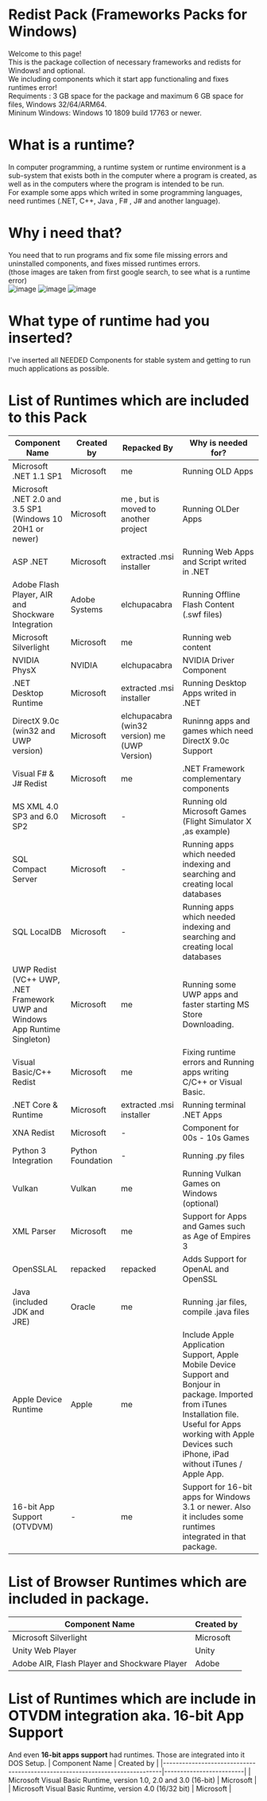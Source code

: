 # Redist Pack (Frameworks Packs for Windows)
Welcome to this page!  
  This is the package collection of necessary frameworks and redists for Windows! and optional.  
  We including components which it start app functionaling and fixes runtimes error!  
  Requiments : 3 GB space for the package and maximum 6 GB space for files, Windows 32/64/ARM64.   
  Mininum Windows: Windows 10 1809 build 17763 or newer.   

# What is a runtime?

In computer programming, a runtime system or runtime environment is a sub-system that exists both in the computer where a program is created, as well as in the computers where the program is intended to be run.  
For example some apps which writed in some programming languages, need runtimes (.NET, C++, Java , F# , J# and another language).  

# Why i need that?

You need that to run programs and fix some file missing errors and uninstalled components, and fixes missed runtimes errors.  
(those images are taken from first google search, to see what is a runtime error)  
![image](https://github.com/ionuttbara/redist-pack/assets/76656855/13feec48-3c71-475f-9881-9c8009c6901a) ![image](https://github.com/ionuttbara/redist-pack/assets/76656855/74e35701-a4eb-4d79-b74f-bba43898451e) ![image](https://github.com/ionuttbara/redist-pack/assets/76656855/c845070a-a0e1-4b53-ac8b-ca8be9b19649)




# What type of runtime had you inserted?
I've inserted all NEEDED Components for stable system and getting to run much applications as possible.

# List of Runtimes which are included to this Pack

| Component Name                                                              | Created by              | Repacked By                                   | Why is needed for?                                                            |
|-----------------------------------------------------------------------------|-------------------------|-----------------------------------------------|-------------------------------------------------------------------------------|
| Microsoft .NET 1.1 SP1                                                      | Microsoft               | me                                            | Running OLD Apps                                                              |
| Microsoft .NET 2.0 and 3.5 SP1 (Windows 10 20H1 or newer)                   | Microsoft               | me , but is moved to another project                                           | Running OLDer Apps                                                            |
| ASP .NET                                                                    | Microsoft               | extracted .msi installer                      | Running Web Apps and Script writed in .NET                                    |
| Adobe Flash Player, AIR and Shockware Integration                           | Adobe Systems           | elchupacabra                                  | Running Offline Flash Content (.swf files)                                    |                                                    |
| Microsoft Silverlight                                                       | Microsoft               | me                                            | Running web content                                                           |
| NVIDIA PhysX                                                                | NVIDIA                  | elchupacabra                                  | NVIDIA Driver Component                                                       |
| .NET Desktop Runtime                                                        | Microsoft               | extracted .msi installer                      | Running Desktop Apps writed in .NET                                  |
| DirectX 9.0c (win32 and UWP version)                                        | Microsoft               | elchupacabra (win32 version) me (UWP Version) | Runinng apps and games which need DirectX 9.0c Support                        |
| Visual F# & J# Redist                                                       | Microsoft               | me                                            | .NET Framework complementary components                                       |
| MS XML 4.0 SP3 and 6.0 SP2                                                  | Microsoft               | -                                             | Running old Microsoft Games (Flight Simulator X ,as example)                  |
| SQL Compact Server                      | Microsoft               | -                                             | Running apps which needed indexing and searching and creating local databases |
| SQL LocalDB                      | Microsoft               | -                                             | Running apps which needed indexing and searching and creating local databases |
| UWP Redist (VC++ UWP, .NET Framework UWP and Windows App Runtime Singleton) | Microsoft               | me                                            | Running some UWP apps and faster starting MS Store Downloading.               |
| Visual Basic/C++ Redist                            | Microsoft               | me      | Fixing runtime errors and Running apps writing C/C++ or Visual Basic.         |
| .NET Core & Runtime                                                         | Microsoft               | extracted .msi installer                      | Running terminal .NET Apps                                                    |
| XNA Redist                                                                  | Microsoft               | -                                             | Component for 00s - 10s Games                                                 |
| Python 3 Integration                                                                  | Python Foundation               | -                                             | Running .py files                                                 |
|Vulkan                                                      | Vulkan               | me                                            | Running Vulkan Games on Windows (optional)                                                       |
| XML Parser                                                      | Microsoft               | me                                            | Support for Apps and Games such as Age of Empires 3                                                              |
| OpenSSLAL                                                      | repacked               | repacked                                            | Adds Support for OpenAL and OpenSSL                                                             |
| Java (included JDK and JRE)                                                      | Oracle               | me                                            | Running .jar files, compile .java files                                                              |
| Apple Device Runtime                                                   | Apple               | me                                            | Include Apple Application Support, Apple Mobile Device Support and Bonjour in package. Imported from iTunes Installation file. Useful for Apps working with Apple Devices such iPhone, iPad without iTunes / Apple App.                                                            |
| 16-bit App Support (OTVDVM)                                                   | -               | me                                            | Support for 16-bit apps for Windows 3.1 or newer. Also it includes some runtimes integrated in that package.                                                           |


# List of Browser Runtimes which are included in package.

| Component Name                                                              | Created by              |
|-----------------------------------------------------------------------------|-------------------------|
| Microsoft Silverlight                                                      | Microsoft               |
| Unity Web Player                                                  | Unity               |
| Adobe AIR, Flash Player and Shockware Player                                                 | Adobe               |


# List of Runtimes which are include in OTVDM integration aka. 16-bit App Support
And even **16-bit apps support** had runtimes. Those are integrated into it DOS Setup.
| Component Name                                                              | Created by              |
|-----------------------------------------------------------------------------|-------------------------|
| Microsoft Visual Basic Runtime, version 1.0, 2.0 and 3.0 (16-bit)                                                      | Microsoft               |
| Microsoft Visual Basic Runtime, version 4.0 (16/32 bit)                                                  | Microsoft               |
